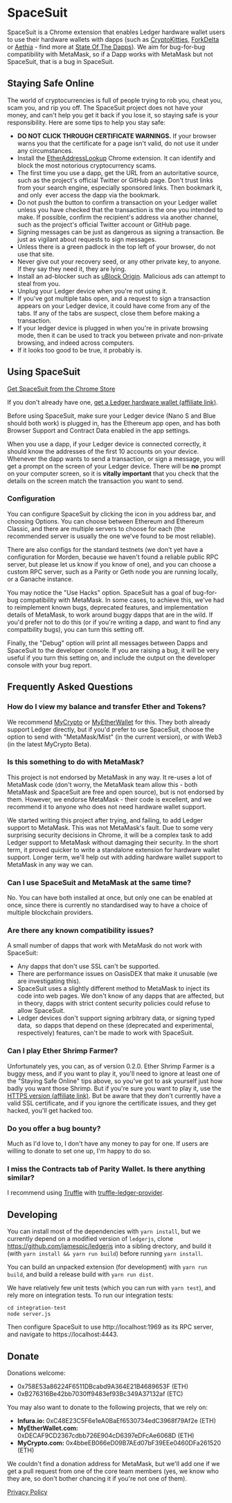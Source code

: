 # SpaceSuit

SpaceSuit is a Chrome extension that enables Ledger hardware wallet users to use
their hardware wallets with dapps (such as
[CryptoKitties](https://cryptokitties.co),
[ForkDelta](https://forkdelta.github.io) or [Aethia](https://aethia.co) - find
more at [State Of The Dapps](https://www.stateofthedapps.com)).
We aim for bug-for-bug compatibility with MetaMask, so if a Dapp works with
MetaMask but not SpaceSuit, that is a bug in SpaceSuit.

## Staying Safe Online

The world of cryptocurrencies is full of people trying to rob you, cheat you,
scam you, and rip you off. The SpaceSuit project does not have your money, and
can't help you get it back if you lose it, so staying safe is your
responsibility. Here are some tips to help you stay safe:

- **DO NOT CLICK THROUGH CERTIFICATE WARNINGS.** If your browser warns you that
  the certificate for a page isn't valid, do not use it under any circumstances.
- Install the [EtherAddressLookup](https://chrome.google.com/webstore/detail/etheraddresslookup/pdknmigbbbhmllnmgdfalmedcmcefdfn)
  Chrome extension. It can identify and block the most notorious cryptocurrency
  scams.
- The first time you use a dapp, get the URL from an autoritative source,
  such as the project's official Twitter or GitHub page. Don't trust links from
  your search engine, especially sponsored links. Then bookmark it, and only
  ever access the dapp via the bookmark.
- Do not push the button to confirm a transaction on your Ledger wallet unless
  you have checked that the transaction is the one you intended to make. If
  possible, confirm the recipient's address via another channel, such as the
  project's official Twitter account or GitHub page.
- Signing messages can be just as dangerous as signing a transaction. Be just
  as vigilant about requests to sign messages.
- Unless there is a green padlock in the top left of your browser, do not use
  that site.
- Never give out your recovery seed, or any other private key, to anyone. If
  they say they need it, they are lying.
- Install an ad-blocker such as [uBlock Origin](https://github.com/gorhill/uBlock/).
  Malicious ads can attempt to steal from you.
- Unplug your Ledger device when you're not using it.
- If you've got multiple tabs open, and a request to sign a transaction appears
  on your Ledger device, it could have come from any of the tabs. If any of the
  tabs are suspect, close them before making a transaction.
- If your ledger device is plugged in when you're in private browsing mode,
  then it can be used to track you between private and non-private browsing,
  and indeed across computers.
- If it looks too good to be true, it probably is.


## Using SpaceSuit

[Get SpaceSuit from the Chrome Store](https://chrome.google.com/webstore/detail/spacesuit/ogonghphdgcdealjfknchhgiaabendkl)

If you don't already have one,
[get a Ledger hardware wallet (affiliate link)](https://www.ledgerwallet.com/r/dcb8).

Before using SpaceSuit, make sure your Ledger device (Nano S and Blue should
both work) is plugged in, has the Ethereum app open, and has both Browser
Support and Contract Data enabled in the app settings.

When you use a dapp, if your Ledger device is connected correctly, it should
know the addresses of the first 10 accounts on your device. Whenever the dapp
wants to send a transaction, or sign a message, you will get a prompt on the
screen of your Ledger device. There will be **no** prompt on your computer
screen, so it is **vitally important** that you check that the details on the
screen match the transaction you want to send.

### Configuration

You can configure SpaceSuit by clicking the icon in you address bar, and
choosing Options. You can choose between Ethereum and Ethereum Classic, and
there are multiple servers to choose for each (the recommended server is
usually the one we've found to be most reliable).

There are also configs for the standard testnets (we don't yet have a
configuration for Morden, because we haven't found a reliable public RPC
server, but please let us know if you know of one), and you can choose a custom
RPC server, such as a Parity or Geth node you are running locally, or a
Ganache instance.

You may notice the "Use Hacks" option. SpaceSuit has a goal of bug-for-bug
compatibility with MetaMask. In some cases, to achieve this, we've had to
reimplement known bugs, deprecated features, and implementation details of
MetaMask, to work around buggy dapps that are in the wild. If you'd prefer not
to do this (or if you're writing a dapp, and want to find any compatbility
bugs), you can turn this setting off.

Finally, the "Debug" option will print all messages between Dapps and SpaceSuit
to the developer console. If you are raising a bug, it will be very useful if
you turn this setting on, and include the output on the developer console with
your bug report.

## Frequently Asked Questions

### How do I view my balance and transfer Ether and Tokens?

We recommend [MyCrypto](https://www.mycrypto.com) or
[MyEtherWallet](https://www.myetherwallet.com) for this. They both already
support Ledger directly, but if you'd prefer to use SpaceSuit,
choose the option to send with "MetaMask/Mist" (in the current version), or
with Web3 (in the latest MyCrypto Beta).

### Is this something to do with MetaMask?

This project is not endorsed by MetaMask in any way. It re-uses a lot of
MetaMask code (don't worry, the MetaMask team allow this - both MetaMask and
SpaceSuit are free and open source), but is not endorsed by them. However,
we endorse MetaMask - their code is excellent, and we recommend it to anyone
who does not need hardware wallet support.

We started writing this project after trying, and failing, to add Ledger support
to MetaMask. This was not MetaMask's fault. Due to some very surprising
security decisions in Chrome, it will be a complex task to add Ledger support to
MetaMask without damaging their security. In the short term, it proved quicker
to write a standalone extension for hardware wallet support. Longer term, we'll
help out with adding hardware wallet support to MetaMask in any way we can.

### Can I use SpaceSuit and MetaMask at the same time?

No. You can have both installed at once, but only one can be enabled at once,
since there is currently no standardised way to have a choice of multiple
blockchain providers.

### Are there any known compatibility issues?

A small number of dapps that work with MetaMask do not work with SpaceSuit:
- Any dapps that don't use SSL can't be supported.
- There are performance issues on OasisDEX that make it unusable (we are
  investigating this).
- SpaceSuit uses a slightly different method to MetaMask to inject its code
  into web pages. We don't know of any dapps that are affected, but in theory,
  dapps with strict content security policies could refuse to allow SpaceSuit.
- Ledger devices don't support signing arbitrary data, or signing typed data,
  so dapps that depend on these (deprecated and experimental, respectively)
  features, can't be made to work with SpaceSuit.

### Can I play Ether Shrimp Farmer?

Unfortunately yes, you can, as of version 0.2.0. Ether Shrimp Farmer is a buggy
mess, and if you want to play it, you'll need to ignore at least one of the
"Staying Safe Online" tips above, so you've got to ask yourself just how
badly you want those Shrimp. But if you're sure you want to play it, use the
[HTTPS version (affiliate link)](https://ethershrimpfarm.net?ref=0x758e53a86224f6511dbcabd9a364e21b4689653f).
But be aware that they don't currently have a valid SSL certificate, and
if you ignore the certificate issues, and they get hacked, you'll get hacked
too.

### Do you offer a bug bounty?

Much as I'd love to, I don't have any money to pay for one. If users are willing
to donate to set one up, I'm happy to do so.

### I miss the Contracts tab of Parity Wallet. Is there anything similar?

I recommend using [Truffle](http://truffleframework.com/) with
[truffle-ledger-provider](https://www.npmjs.com/package/truffle-ledger-provider).

## Developing

You can install most of the dependencies with `yarn install`, but we currently
depend on a modified version of `ledgerjs`, clone
https://github.com/jamespic/ledgerjs into a sibling drectory, and build it
(with `yarn install && yarn run build`) before running `yarn install`.

You can build an unpacked extension (for development) with
`yarn run build`, and build a release build with `yarn run dist`.

We have relatively few unit tests (which you can run with `yarn test`), and rely
more on integration tests. To run our integration tests:

```
cd integration-test
node server.js
```

Then configure SpaceSuit to use http://localhost:1969 as its RPC server, and
navigate to https://localhost:4443.

## Donate

Donations welcome:

- 0x758E53a86224F6511DBcabd9A364E21B4689653F (ETH)
- 0xB276316Be42bb7030ff9483ef93Bc349A37132af (ETC)

You may also want to donate to the following projects, that we rely on:

- **Infura.io:** 0xC48E23C5F6e1eA0BaEf6530734edC3968f79Af2e (ETH)
- **MyEtherWallet.com:** 0xDECAF9CD2367cdbb726E904cD6397eDFcAe6068D (ETH)
- **MyCrypto.com:** 0x4bbeEB066eD09B7AEd07bF39EEe0460DFa261520 (ETH)

We couldn't find a donation address for MetaMask, but we'll add one if we get a
pull request from one of the core team members (yes, we know who they are, so
don't bother chancing it if you're not one of them).

[Privacy Policy](privacy.md)

